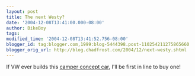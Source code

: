```yaml
---
layout: post
title: The next Westy?
date: '2004-12-08T13:41:00.000-08:00'
author: BikeBoy
tags: 
modified_time: '2004-12-08T13:41:52.756-08:00'
blogger_id: tag:blogger.com,1999:blog-5444398.post-110254211275865660
blogger_orig_url: http://blog.chadfrost.com/2004/12/next-westy.shtml
---
```


If VW ever builds this [ camper concept 
car](http://www.jalopnik.com/cars/concept-cars/index.php#camping-out-in-the-future-verdiers-westfalia-concept-027083), 
I'll be first in line to buy one! 